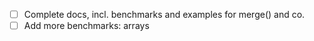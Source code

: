 - [ ] Complete docs, incl. benchmarks and examples for merge() and co.
- [ ] Add more benchmarks: arrays
